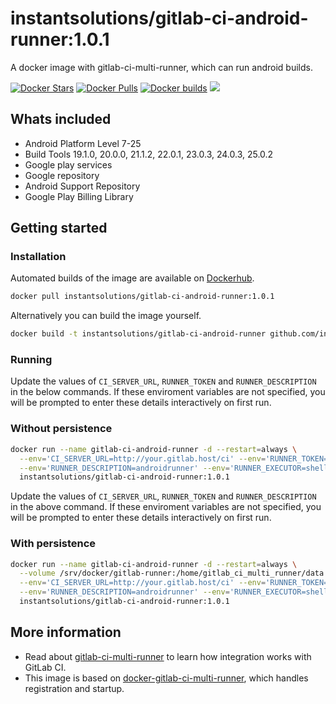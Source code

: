 # instantsolutions/gitlab-ci-android-runner:1.0.1
A docker image with gitlab-ci-multi-runner, which can run android builds.

[![Docker Stars](https://img.shields.io/docker/stars/instantsolutions/gitlab-ci-android-runner.svg)](https://hub.docker.com/r/instantsolutions/gitlab-ci-android-runner)
[![Docker Pulls](https://img.shields.io/docker/pulls/instantsolutions/gitlab-ci-android-runner.svg)](https://hub.docker.com/r/instantsolutions/gitlab-ci-android-runner)
[![Docker builds](https://img.shields.io/docker/build/instantsolutions/gitlab-ci-android-runner.svg)](https://hub.docker.com/r/instantsolutions/gitlab-ci-android-runner)
[![](https://images.microbadger.com/badges/image/instantsolutions/gitlab-ci-android-runner.svg)](https://microbadger.com/images/instantsolutions/gitlab-ci-android-runner "Get your own image badge on microbadger.com")

## Whats included

* Android Platform Level 7-25
* Build Tools 19.1.0, 20.0.0, 21.1.2, 22.0.1, 23.0.3, 24.0.3, 25.0.2
* Google play services
* Google repository
* Android Support Repository
* Google Play Billing Library

## Getting started

### Installation

Automated builds of the image are available on [Dockerhub](https://hub.docker.com/r/instantsolutions/gitlab-ci-android-runner).

```bash
docker pull instantsolutions/gitlab-ci-android-runner:1.0.1
```

Alternatively you can build the image yourself.

```bash
docker build -t instantsolutions/gitlab-ci-android-runner github.com/instant-solutions/docker-gitlab-ci-android-runner
```
### Running

Update the values of `CI_SERVER_URL`, `RUNNER_TOKEN` and `RUNNER_DESCRIPTION` in the below commands. If these enviroment variables are not specified, you will be prompted to enter these details interactively on first run.

### Without persistence

```bash
docker run --name gitlab-ci-android-runner -d --restart=always \
  --env='CI_SERVER_URL=http://your.gitlab.host/ci' --env='RUNNER_TOKEN=token' \
  --env='RUNNER_DESCRIPTION=androidrunner' --env='RUNNER_EXECUTOR=shell' \
  instantsolutions/gitlab-ci-android-runner:1.0.1
```

Update the values of `CI_SERVER_URL`, `RUNNER_TOKEN` and `RUNNER_DESCRIPTION` in the above command. If these enviroment variables are not specified, you will be prompted to enter these details interactively on first run.

### With persistence

```bash
docker run --name gitlab-ci-android-runner -d --restart=always \
  --volume /srv/docker/gitlab-runner:/home/gitlab_ci_multi_runner/data \
  --env='CI_SERVER_URL=http://your.gitlab.host/ci' --env='RUNNER_TOKEN=token' \
  --env='RUNNER_DESCRIPTION=androidrunner' --env='RUNNER_EXECUTOR=shell' \
  instantsolutions/gitlab-ci-android-runner:1.0.1
```


## More information

* Read about [gitlab-ci-multi-runner](https://gitlab.com/gitlab-org/gitlab-ci-multi-runner/) to learn how integration works with GitLab CI.
* This image is based on [docker-gitlab-ci-multi-runner](https://github.com/sameersbn/docker-gitlab-ci-multi-runner), which handles registration and startup.
